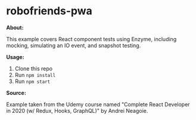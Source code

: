 # robofriends-pwa

**About:**

This example covers React component tests using Enzyme, including mocking, simulating an IO event, and snapshot testing.

**Usage:**

1. Clone this repo
2. Run `npm install`
3. Run `npm start`

**Source:**

Example taken from the Udemy course named "Complete React Developer in 2020 (w/ Redux, Hooks, GraphQL)" by Andrei Neagoie.
